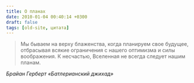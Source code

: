 ```yaml
---
title: О планах
date: 2010-01-04 00:40:14 +0300
draft: false
tags: [old-site, цитата]
---
```

> Мы бываем на верху блаженства, когда планируем свое будущее, отбрасывая всякие ограничения с нашего оптимизма и силы воображения. К несчастью, Вселенная не всегда следует нашим планам.

_Брайан Герберт «Батлерианский джихад»_
<!--more-->